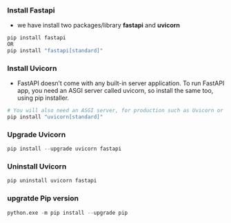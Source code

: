 ### Install Fastapi
* we have install two packages/library **fastapi** and **uvicorn**
```python
pip install fastapi
OR
pip install "fastapi[standard]"
```

### Install Uvicorn
* FastAPI doesn’t come with any built-in server application. To run FastAPI app, you need an ASGI server called uvicorn, so install the same too, using pip installer. 
```python
# You will also need an ASGI server, for production such as Uvicorn or Hypercorn.
pip install "uvicorn[standard]"
```

### Upgrade Uvicorn
```python
pip install --upgrade uvicorn fastapi
```

### Uninstall Uvicorn
```python
pip uninstall uvicorn fastapi
```

### upgratde Pip version
```python
python.exe -m pip install --upgrade pip
```
